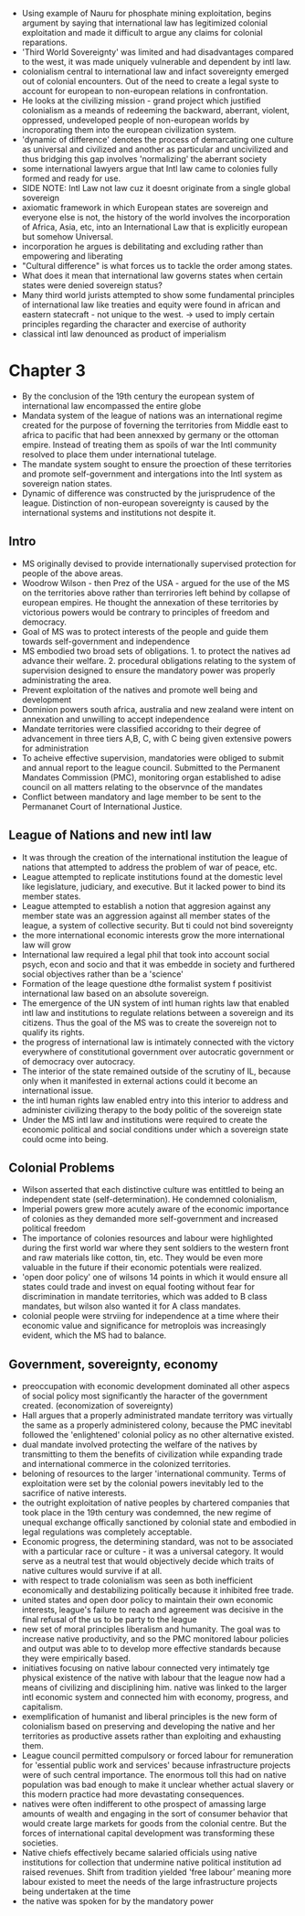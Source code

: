 
- Using example of Nauru for phosphate mining exploitation, begins argument by saying that international law has legitimized colonial exploitation and made it difficult to argue any claims for colonial reparations.
- 'Third World Sovereignty' was limited and had disadvantages compared to the west, it was made uniquely vulnerable and dependent by intl law.
- colonialism central to international law and infact sovereignty emerged out of colonial encounters. Out of the need to create a legal syste to account for european to non-european relations in confrontation.
- He looks at the civilizing mission - grand project which justified colonialism as a meands of redeeming the backward, aberrant, violent, oppressed, undeveloped people of non-european worlds by incroporating them into the european civilization system.
- 'dynamic of difference' denotes the process of demarcating one culture as universal and civilized and another as particular and uncivilized and thus bridging this gap involves 'normalizing' the aberrant society
- some international lawyers argue that Intl law came to colonies fully formed and ready for use.
-  SIDE NOTE: Intl Law not law cuz it doesnt originate from a single global sovereign
- axiomatic framework in which European states are sovereign and everyone else is not, the history of the world involves the incorporation of Africa, Asia, etc, into an International Law that is explicitly european but somehow Universal.
- incorporation he argues is debilitating and excluding rather than empowering and liberating
- "Cultural difference" is what forces us to tackle the order among states.
- What does it mean that international law governs states when certain states were denied sovereign status?
- Many third world jurists attempted to show some fundamental principles of international law like treaties and equity were found in african and eastern statecraft - not unique to the west. -> used to imply certain principles regarding the character and exercise of authority
- classical intl law denounced as product of imperialism 

# Chapter 3

- By the conclusion of the 19th century the european system of international law encompassed the entire globe
- Mandata system of the league of nations was an international regime created for the purpose of foverning the territories from Middle east to africa to pacific that had been annexxed by germany or the ottoman empire. Instead of treating them as spoils of war the Intl community resolved to place them under international tutelage. 
- The mandate system sought to ensure the proection of these territories and promote self-government and intergations into the Intl system as sovereign nation states.
- Dynamic of difference was constructed by the jurisprudence of the league. Distinction of non-european sovereignty is caused by the international systems and institutions not despite it. 

## Intro
- MS originally devised to provide internationally supervised protection for people of the above areas.
- Woodrow Wilson - then Prez of the USA - argued for the use of the MS on the territories above rather than terrirories left behind by collapse of european empires. He thought the annexation of these territories by victorious powers would be contrary to principles of freedom and democracy.
- Goal of MS was to protect interests of the people and guide them towards self-government and independence
- MS embodied two broad sets of obligations. 1. to protect the natives ad advance their welfare. 2. procedural obligations relating to the system of supervision designed to ensure the mandatory power was properly administrating the area.
- Prevent exploitation of the natives and promote well being and development
- Dominion powers south africa, australia and new zealand were intent on annexation and unwilling to accept independence
- Mandate territories were classified accoridng to their degree of advancement in three tiers A,B, C, with C being given extensive powers for administration
- To acheive effective supervision, mandatories were obliged to submit and annual report to the league council. Submitted to the Permanent Mandates Commission (PMC), monitoring organ established to adise council on all matters relating to the observnce of the mandates
- Conflict between mandatory and lage member to be sent to the Permananet Court of International Justice.

## League of Nations and new intl law
- It was through the creation of the international institution the league of nations that attempted to address the problem of war of peace, etc.
- League attempted to replicate institutions found at the domestic level like legislature, judiciary, and executive. But it lacked power to bind its member states.
- League attempted to establish a notion that aggresion against any member state was an aggression against all member states of the league, a system of collective security. But ti could not bind sovereignty
- the more international economic interests grow the more international law will grow
- International law required a legal phil that took into account social psych, econ and socio and that it was embedde in society and furthered social objectives rather than be a 'science'
- Formation of the leage questione dthe formalist system f positivist international law based on an absolute sovereign.
- The emergence of the UN system of intl human rights law that enabled intl law and institutions to regulate relations between a sovereign and its citizens. Thus the goal of the MS was to create the sovereign not to qualify its rights.
- the progress of international law is intimately connected with the victory everywhere of constitutional government over autocratic government or of democracy over autocracy.
- The interior of the state remained outside of the scrutiny of IL, because only when it manifested in external actions could it become an international issue.
- the intl human rights law enabled entry into this interior to address and administer civilizing therapy to the body politic of the sovereign state
- Under the MS intl law and institutions were required to create the economic political and social conditions under which a sovereign state could ocme into being.

## Colonial Problems
- Wilson asserted that each distinctive culture was entittled to being an independent state (self-determination). He condemned colonialism,
- Imperial powers grew more acutely aware of the economic importance of colonies as they demanded more self-government and increased political freedom
- The importance of colonies resources and labour were highlighted during the first world war where they sent soldiers to the western front and raw materials like cotton, tin, etc. They would be even more valuable in the future if their economic potentials were realized.
- 'open door policy' one of wilsons 14 points in which it would ensure all states could trade and invest on equal footing without fear for discrimination in mandate territories, which was added to B class mandates, but wilson also wanted it for A class mandates.
- colonial people were strviing for independence at a time where their economic value and significance for metroplois was increasingly evident, which the MS had to balance.

## Government, sovereignty, economy
- preoccupation with economic development dominated all other aspecs of social policy most significantly the haracter of the government created. (economization of sovereignty)
- Hall argues that a properly administrated mandate territory was virtually the same as a properly administered colony, because the PMC inevitabl followed the 'enlightened' colonial policy as no other alternative existed.
- dual mandate involved protecting the welfare of the natives by transmitting to them the benefits of civilization while expanding trade and international commerce in the colonized territories.
- beloning of resources to the larger 'international community. Terms of exploitation were set by the colonial powers inevitably led to the sacrifice of native interests.
- the outright exploitation of native peoples by chartered companies that took place in the 19th century was condemned, the new regime of unequal exchange offically sanctioned by colonial state and embodied in legal regulations was completely acceptable.
- Economic progress, the determining standard, was not to be associated with a particular race or culture - it was a universal category. It would serve as a neutral test that would objectively decide which traits of native cultures would survive if at all.
- with respect to trade colonialism was seen as both inefficient economically and destabilizing politically because it inhibited free trade.
- united states and open door policy to maintain their own economic interests, league's failure to reach and agreement was decisive in the final refusal of the us to be party to the league
- new set of moral principles liberalism and humanity. The goal was to increase native productivity, and so the PMC monitored labour policies and output was able to to develop more effective standards because they were empirically based.
- initiatives focusing on native labour connected very intimately tge physical existence of the native with labour that the league now had a means of civilizing and disciplining him. native was linked to the larger intl economic system and connected him with economy, progress, and capitalism.
- exemplification of humanist and liberal principles is the new form of colonialism based on preserving and developing the native and her territories as productive assets rather than exploiting and exhausting them.
- League council permitted compulsory or forced labour for remuneration for 'essential public work and services' because infrastructure projects were of such central importance. The enormous toll this had on native population was bad enough to make it unclear whether actual slavery or this modern practice had more devastating consequences.
- natives were often indifferent to othe prospect of amassing large amounts of wealth and engaging in the sort of consumer behavior that would create large markets for goods from the colonial centre. But the forces of international capital development was transforming these societies.
- Native chiefs effectively became salaried officials using native institutions for collection that undermine native political institution ad raised revenues. Shift from tradition yielded 'free labour’  meaning more labour existed to meet the needs of the large infrastructure projects being undertaken at the time
- the native was spoken for by the mandatory power
